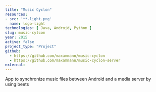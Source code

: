 ```yaml
---
title: "Music Cyclon"
resources:
- src: '**-light.png'
  name: logo-light
technologies: [ Java, Android, Python ]
slug: music-cylcon
year: 2015
active: false
project_type: "Project"
github:
  - https://github.com/maxammann/music-cyclon
  - https://github.com/maxammann/music-cyclon-server
external:
---
```


App to synchronize music files between Android and a media server by using beets
